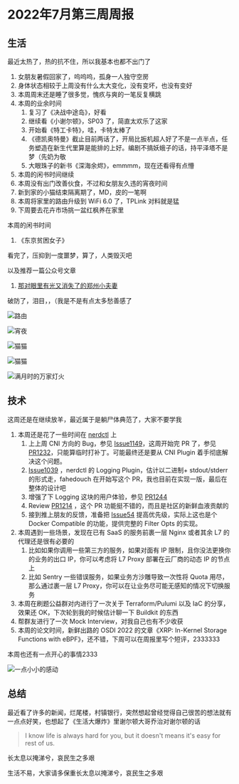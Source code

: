 # 2022年7月第三周周报

## 生活

最近太热了，热的抗不住，所以我基本也都不出门了

1. 女朋友暑假回家了，呜呜呜，孤身一人独守空房
2. 身体状态相较于上周没有什么太大变化，没有变坏，也没有变好
3. 本周周末还是睡了很多觉，愧疚与爽的一笔反复横跳
4. 本周的业余时间
    1. 复习了《决战中途岛》，好看
    2. 继续看《小谢尔顿》，SP03 了，简直太欢乐了这家
    3. 开始看《特工卡特》，哇，卡特太棒了
    4. 《德凯奥特曼》截止目前两话了，开局比扳机超人好了不是一点半点，任务塑造在新生代里算是能排的上好。编剧不搞妖蛾子的话，持平泽塔不是梦（先奶为敬
    5. 大眼珠子的新书《深海余烬》，emmmm，现在还看得有点懵
5. 本周的闲书时间继续
6. 本周没有出门改善伙食，不过和女朋友久违的宵夜时间
7. 新到家的小猫结束隔离期了，MD，皮的一笔啊
8. 本周将家里的路由升级到 WiFi 6.0 了，TPLink 对料就是猛
9. 下周要去花卉市场挑一盆红枫养在家里

本周的闲书时间

1. 《东京贫困女子》

看完了，压抑到一度噩梦，算了，人类毁灭吧

以及推荐一篇公众号文章

1. [那对眼里有光又消失了的郑州小夫妻](https://mp.weixin.qq.com/s/6RySpQqVzI6eBfv3Qi-7ZA)

破防了，泪目，，（我是不是有点太多愁善感了

![路由](https://user-images.githubusercontent.com/7054676/179411419-ddb7ff77-29b2-4395-b308-1e9399e922f2.png)

![宵夜](https://user-images.githubusercontent.com/7054676/179411431-21fc6873-91a0-4bc2-891d-6f43c91c243b.png)

![猫猫](https://user-images.githubusercontent.com/7054676/179411452-38149575-2d02-427f-a147-8f86338e9493.png)

![猫猫](https://user-images.githubusercontent.com/7054676/179411473-91c0151a-ad45-4640-89fe-f4ccd5af4fbc.png)

![满月时的万家灯火](https://user-images.githubusercontent.com/7054676/179411488-f629b61c-a517-402f-a184-314a9399f5ce.png)

## 技术

这周还是在继续放羊，最近属于是躺尸体典范了，大家不要学我

1. 本周还是花了一些时间在 [nerdctl](https://github.com/containerd/nerdctl) 上
    1. 上上周 CNI 方向的 Bug，参见 [Issue1149](https://github.com/containerd/nerdctl/issues/1149)，这周开始完 PR 了，参见 [PR1232](https://github.com/containerd/nerdctl/pull/1232)，只能算临时打补丁。可能最终还是要从 CNI Plugin 着手彻底解决这个问题。
    2. [Issue1039](https://github.com/containerd/nerdctl/issues/1039) ，nerdctl 的 Logging Plugin，估计以二进制+ stdout/stderr 的形式走，fahedouch 在开始写这个 PR，我也目前在实现一版，最后在整体的设计吧
    3. 增强了下 Logging 这块的用户体验，参见 [PR1244](https://github.com/containerd/nerdctl/pull/1244)
    4. Review [PR1214](https://github.com/containerd/nerdctl/pull/1214) ，这个 PR 功能挺不错的，而且是社区的新鲜血液贡献的
    5. 接到推上朋友的反馈，准备把 [Issue54](https://github.com/containerd/nerdctl/issues/54) 提高优先级，实际上这也是个 Docker Compatible 的功能，提供完整的 Filter Opts 的实现。
2. 本周遇到一些场景，发现在已有 SaaS 的服务前裹一层 Nginx 或者其余 L7 的代理还是很有必要的
    1. 比如如果你调用一些第三方的服务，如果对面有 IP 限制，且你没法更换你的业务的出口 IP，你可以考虑将 L7 Proxy 部署在云厂商的动态 IP 的节点上
    2. 比如 Sentry 一些错误服务，如果业务方沙雕导致一次性将 Quota 用尽，那么通过裹一层 L7 Proxy，你可以在让业务尽可能无感知的情况下切换服务
3. 本周在刷题公益群对内进行了一次关于 Terraform/Pulumi 以及 IaC 的分享，效果还 OK，下次轮到我的时候估计聊一下 Buildkit 的东西
4. 帮群友进行了一次 Mock Interview，对我自己也有不少收获
5. 本周的论文时间，新鲜出路的 OSDI 2022 的文章《XRP: In-Kernel Storage Functions with eBPF》，还不错，下周可以在周报里写个短评，2333333

本周也还有一点开心的事情2333

![一点小小的感动](https://user-images.githubusercontent.com/7054676/179415527-335a7719-9cd2-4e55-8a9d-45b2cacc6eb0.png)

## 总结

最近看了许多的新闻，烂尾楼，村镇银行，突然想起曾经觉得自己很苦的想法就有一点点好笑，也想起了《生活大爆炸》里谢尔顿大哥乔治对谢尔顿的话

> I know life is always hard for you, but it doesn't means it's easy for rest of us.

长太息以掩涕兮，哀民生之多艰

生活不易，大家请多保重长太息以掩涕兮，哀民生之多艰
